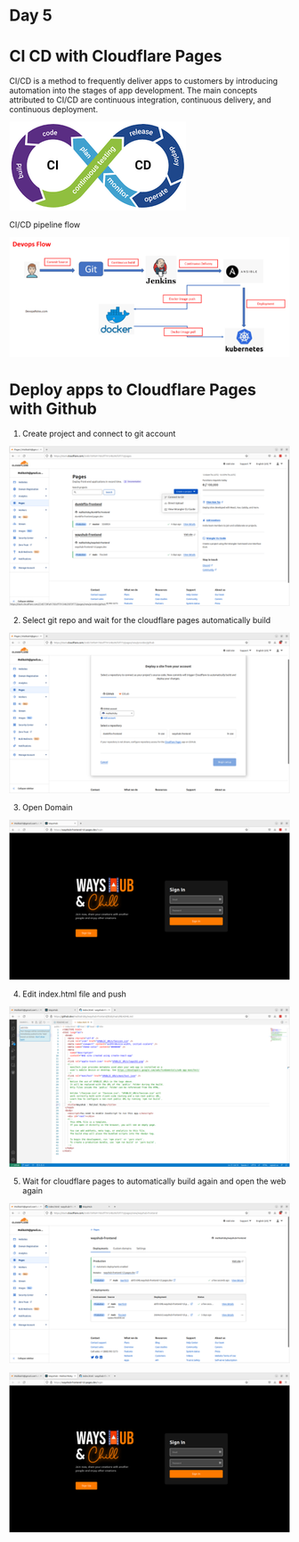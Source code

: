# Day 5

# CI CD with Cloudflare Pages

CI/CD is a method to frequently deliver apps to customers by introducing automation into the stages of app development. The main concepts attributed to CI/CD are continuous integration, continuous delivery, and continuous deployment.

![](./media/2.png)

CI/CD pipeline flow

![](./media/1.png)

# Deploy apps to Cloudflare Pages with Github

1. Create project and connect to git account

![](./media/3.png)

2. Select git repo and wait for the cloudflare pages automatically build

![](./media/4.png)

3. Open Domain

![](./media/5.png)

4. Edit index.html file and push

![](./media/6.png)

5. Wait for cloudflare pages to automatically build again and open the web again

![](./media/7.png)

![](./media/8.png)